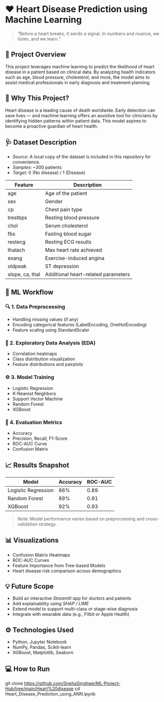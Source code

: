 # ❤ Heart Disease Prediction using Machine Learning

> “Before a heart breaks, it sends a signal. In numbers and nuance, we listen, and we learn.”

## 📌 Project Overview

This project leverages machine learning to predict the likelihood of heart disease in a patient based on clinical data. By analyzing health indicators such as age, blood pressure, cholesterol, and more, the model aims to assist medical professionals in early diagnosis and treatment planning.

## 🌟 Why This Project?

Heart disease is a leading cause of death worldwide. Early detection can save lives — and machine learning offers an assistive tool for clinicians by identifying hidden patterns within patient data. This model aspires to become a proactive guardian of heart health.

## 🩺 Dataset Description

- *Source*: A local copy of the dataset is included in this repository for convenience.
- *Samples*: ~300 patients
- *Target*: 0 (No disease) / 1 (Disease)

| Feature | Description |
|--------|-------------|
| age | Age of the patient |
| sex | Gender |
| cp | Chest pain type |
| trestbps | Resting blood pressure |
| chol | Serum cholesterol |
| fbs | Fasting blood sugar |
| restecg | Resting ECG results |
| thalach | Max heart rate achieved |
| exang | Exercise-induced angina |
| oldpeak | ST depression |
| slope, ca, thal | Additional heart-related parameters |

## 🧠 ML Workflow

### 🔍 1. Data Preprocessing
- Handling missing values (if any)
- Encoding categorical features (LabelEncoding, OneHotEncoding)
- Feature scaling using StandardScaler

### 🧪 2. Exploratory Data Analysis (EDA)
- Correlation heatmaps
- Class distribution visualization
- Feature distributions and pairplots

### ⚙ 3. Model Training
- Logistic Regression
- K-Nearest Neighbors
- Support Vector Machine
- Random Forest
- XGBoost

### 🧾 4. Evaluation Metrics
- Accuracy
- Precision, Recall, F1-Score
- ROC-AUC Curve
- Confusion Matrix

## 📈 Results Snapshot

| Model              | Accuracy | ROC-AUC |
|-------------------|----------|---------|
| Logistic Regression | 86%      | 0.89    |
| Random Forest      | 89%      | 0.91    |
| XGBoost            | 92%      | 0.93    |

> Note: Model performance varies based on preprocessing and cross-validation strategy.

## 📊 Visualizations

- Confusion Matrix Heatmaps
- ROC-AUC Curves
- Feature Importance from Tree-based Models
- Heart disease risk comparison across demographics

## 💡 Future Scope

- Build an interactive *Streamlit app* for doctors and patients
- Add explainability using *SHAP / LIME*
- Extend model to support multi-class or stage-wise diagnosis
- Integrate with wearable data (e.g., Fitbit or Apple Health)

## ⚙ Technologies Used

- Python, Jupyter Notebook
- NumPy, Pandas, Scikit-learn
- XGBoost, Matplotlib, Seaborn

## 💻 How to Run
git clone https://github.com/SnehaSinghwe/ML-Project-Hub/tree/main/Heart%20disease
cd Heart_Disease_Prediction_using_ANN.ipynb
